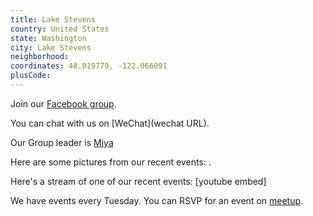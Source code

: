 ```yaml
---
title: Lake Stevens
country: United States
state: Washington
city: Lake Stevens
neighborhood: 
coordinates: 48.019779, -122.066091
plusCode:
---
```

Join our [Facebook group](https://www.facebook.com/groups/free.code.camp.Lake.Stevens.WA).

You can chat with us on [WeChat](wechat URL).

Our Group leader is [Miya](freecodecamp.org/miya)

Here are some pictures from our recent events:
![]().

Here's a stream of one of our recent events:
[youtube embed]

We have events every Tuesday. You can RSVP for an event on [meetup](meetupurl).
